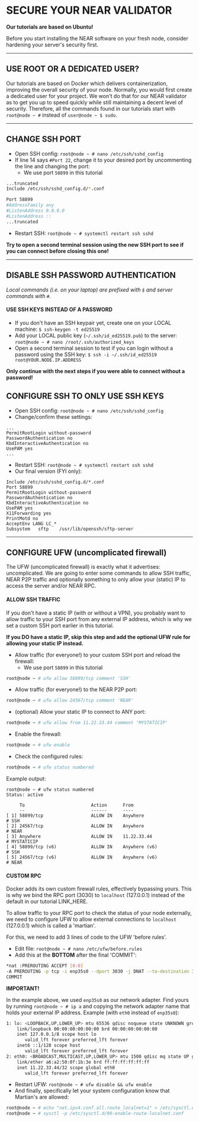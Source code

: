 # SECURE YOUR NEAR VALIDATOR

__Our tutorials are based on Ubuntu!__

Before you start installing the NEAR software on your fresh node, consider hardening your server's security first. 

---

## USE ROOT OR A DEDICATED USER?

Our tutorials are based on Docker which delivers containerization, improving the overall security of your node. Normally, you would first create a dedicated user for your project. We won't do that for our NEAR validator as to get you up to speed quickly while still maintaining a decent level of security. Therefore, all the commands found in our tutorials start with `root@node ~ #` instead of `user@node ~ $ sudo`.

---

## CHANGE SSH PORT

* Open SSH config: `root@node ~ # nano /etc/ssh/sshd_config`
* If line 14 says `#Port 22`, change it to your desired port by uncommenting the line and changing the port:
    - We use port `58899` in this tutorial

```bash
...truncated
Include /etc/ssh/sshd_config.d/*.conf

Port 58899
#AddressFamily any
#ListenAddress 0.0.0.0
#ListenAddress ::
...truncated
```

* Restart SSH: `root@node ~ # systemctl restart ssh sshd`

__Try to open a second terminal session using the new SSH port to see if you can connect before closing this one!__

---

## DISABLE SSH PASSWORD AUTHENTICATION

*Local commands (i.e. on your laptop) are prefixed with `$` and server commands with `#`.*

#### USE SSH KEYS INSTEAD OF A PASSWORD

* If you don't have an SSH keypair yet, create one on your LOCAL machine: `$ ssh-keygen -t ed25519`
* Add your LOCAL public key (`~/.ssh/id_ed25519.pub`) to the server: `root@node ~ # nano /root/.ssh/authorized_keys`
* Open a second terminal session to test if you can login without a password using the SSH key: 
`$ ssh -i ~/.ssh/id_ed25519 root@YOUR.NODE.IP.ADDRESS`

__Only continue with the next steps if you were able to connect without a password!__

## CONFIGURE SSH TO ONLY USE SSH KEYS

* Open SSH config: `root@node ~ # nano /etc/ssh/sshd_config`
* Change/confirm these settings: 

```
...
PermitRootLogin without-password
PasswordAuthentication no
KbdInteractiveAuthentication no
UsePAM yes
...
```

* Restart SSH: `root@node ~ # systemctl restart ssh sshd`
* Our final version (FYI only):

```
Include /etc/ssh/sshd_config.d/*.conf
Port 58899
PermitRootLogin without-password
PasswordAuthentication no
KbdInteractiveAuthentication no
UsePAM yes
X11Forwarding yes
PrintMotd no
AcceptEnv LANG LC_*
Subsystem	sftp	/usr/lib/openssh/sftp-server
```

---

## CONFIGURE UFW (uncomplicated firewall)

The UFW (uncomplicated firewall) is exactly what it advertises: uncomplicated. We are going to enter some commands to allow SSH traffic, NEAR P2P traffic and optionally something to only allow your (static) IP to access the server and/or NEAR RPC.


#### ALLOW SSH TRAFFIC

If you don't have a static IP (with or without a VPN), you probably want to allow traffic to your SSH port from any external IP address, which is why we set a custom SSH port earlier in this tutorial. 

__If you DO have a static IP, skip this step and add the optional UFW rule for allowing your static IP instead.__

* Allow traffic (for everyone!) to your custom SSH port and reload the firewall: 
    - We use port `58899` in this tutorial

```bash
root@node ~ # ufw allow 58899/tcp comment 'SSH'
```

* Allow traffic (for everyone!) to the NEAR P2P port:

```bash
root@node ~ # ufw allow 24567/tcp comment 'NEAR'
```

* (optional) Allow your static IP to connect to ANY port:

```bash
root@node ~ # ufw allow from 11.22.33.44 comment 'MYSTATICIP'
```

* Enable the firewall:

```bash
root@node ~ # ufw enable
```

* Check the configured rules:

```bash
root@node ~ # ufw status numbered
```

Example output:

```
root@node ~ # ufw status numbered
Status: active

     To                         Action      From
     --                         ------      ----
[ 1] 58899/tcp                  ALLOW IN    Anywhere                   # SSH
[ 2] 24567/tcp                  ALLOW IN    Anywhere                   # NEAR
[ 3] Anywhere                   ALLOW IN    11.22.33.44                # MYSTATICIP
[ 4] 58899/tcp (v6)             ALLOW IN    Anywhere (v6)              # SSH
[ 5] 24567/tcp (v6)             ALLOW IN    Anywhere (v6)              # NEAR
```


#### CUSTOM RPC 

Docker adds its own custom firewall rules, effectively bypassing yours. This is why we bind the RPC port (3030) to `localhost` (127.0.0.1) instead of the default in our tutorial LINK_HERE.

To allow traffic to your RPC port to check the status of your node externally, we need to configure UFW to allow external connections to `localhost` (127.0.0.1) which is called a 'martian'.

For this, we need to add 3 lines of code to the UFW 'before rules'.

* Edit file: `root@node ~ # nano /etc/ufw/before.rules`
* Add this at the __BOTTOM__ after the final 'COMMIT':

```bash
*nat :PREROUTING ACCEPT [0:0]
-A PREROUTING -p tcp -i enp35s0 --dport 3030 -j DNAT --to-destination 127.0.0.1:3030
COMMIT
```

__IMPORTANT!__

In the example above, we used `enp35s0` as our network adapter. Find yours by running `root@node ~ # ip a` and copying the network adapter name that holds your external IP address. Example (with `eth0` instead of `enp35s0`):

```bash
1: lo: <LOOPBACK,UP,LOWER_UP> mtu 65536 qdisc noqueue state UNKNOWN group default qlen 1000
    link/loopback 00:00:00:00:00:00 brd 00:00:00:00:00:00
    inet 127.0.0.1/8 scope host lo
       valid_lft forever preferred_lft forever
    inet6 ::1/128 scope host
       valid_lft forever preferred_lft forever
2: eth0: <BROADCAST,MULTICAST,UP,LOWER_UP> mtu 1500 qdisc mq state UP group default qlen 1000
    link/ether a6:a2:50:0f:1b:3e brd ff:ff:ff:ff:ff:ff
    inet 11.22.33.44/32 scope global eth0
       valid_lft forever preferred_lft forever
```

* Restart UFW: `root@node ~ # ufw disable && ufw enable`
* And finally, specifically let your system configuration know that Martian's are allowed:

```bash
root@node ~ # echo "net.ipv4.conf.all.route_localnet=1" > /etc/sysctl.d/90-enable-route-localnet.conf
root@node ~ # sysctl -p /etc/sysctl.d/90-enable-route-localnet.conf
```